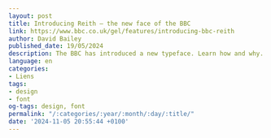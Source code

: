 ```yaml
---
layout: post
title: Introducing Reith – the new face of the BBC
link: https://www.bbc.co.uk/gel/features/introducing-bbc-reith
author: David Bailey
published_date: 19/05/2024
description: The BBC has introduced a new typeface. Learn how and why.
language: en
categories:
- Liens
tags:
- design
- font
og-tags: design, font
permalink: "/:categories/:year/:month/:day/:title/"
date: '2024-11-05 20:55:44 +0100'
---
```

